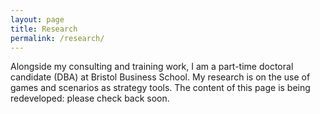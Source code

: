 ```yaml
---
layout: page
title: Research
permalink: /research/
---
```


Alongside my consulting and training work, I am a part-time doctoral candidate (DBA) at Bristol Business School. My research is on the use of games and scenarios as strategy tools. The content of this page is being redeveloped: please check back soon.
